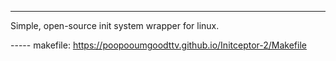 -----

Simple, open-source init system wrapper for linux.

----- makefile: https://poopooumgoodttv.github.io/Initceptor-2/Makefile


